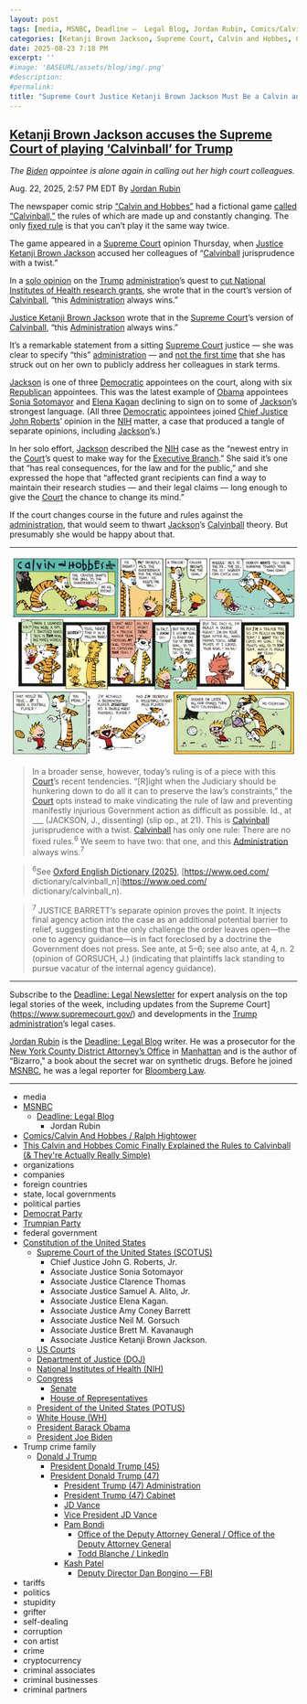 ```yaml
---
layout: post
tags: [media, MSNBC, Deadline –  Legal Blog, Jordan Rubin, Comics/Calvin And Hobbes / Ralph Hightower, This Calvin and Hobbes Comic Finally Explained the Rules to Calvinball (& They’re Actually Really Simple), organizations, companies, foreign countries, state local governments, political parties, Democrat Party, Trumpian Party, federal government, Constitution of the United States, Supreme Court of the United States (SCOTUS), Chief Justice John G. Roberts Jr., Associate Justice Sonia Sotomayor, Associate Justice Clarence Thomas, Associate Justice Samuel A. Alito Jr., Associate Justice Elena Kagan., Associate Justice Amy Coney Barrett, Associate Justice Neil M. Gorsuch, Associate Justice Brett M. Kavanaugh, Associate Justice Ketanji Brown Jackson., US Courts, Department of Justice (DOJ), National Institutes of Health (NIH), Congress, Senate, House of Representatives, President of the United States (POTUS), White House (WH), President Barack Obama, President Joe Biden, Trump crime family, Donald J Trump, President Donald Trump (45), President Donald Trump (47), President Trump (47) Administration, President Trump (47) Cabinet, JD Vance, Vice President JD Vance, Pam Bondi, Office of the Deputy Attorney General / Office of the Deputy Attorney General, Todd Blanche / LinkedIn, Kash Patel, Deputy Director Dan Bongino — FBI, tariffs, politics, stupidity, grifter, self-dealing, corruption, con artist, crime, cryptocurrency, criminal associates, criminal businesses, criminal partners]
categories: [Ketanji Brown Jackson, Supreme Court, Calvin and Hobbes, Calvinball]
date: 2025-08-23 7:18 PM
excerpt: ''
#image: 'BASEURL/assets/blog/img/.png'
#description:
#permalink:
title: "Supreme Court Justice Ketanji Brown Jackson Must Be a Calvin and Hobbes Fan. She Referenced Calvinball In an Opinion"
---
```



## [Ketanji Brown Jackson accuses the Supreme Court of playing ‘Calvinball’ for Trump](https://www.msnbc.com/deadline-white-house/deadline-legal-blog/ketanji-brown-jackson-supreme-court-trump-calvinball-rcna226523)

*The [Biden](https://bidenwhitehouse.archives.gov/) appointee is alone again in calling out her high court colleagues.*

Aug. 22, 2025, 2:57 PM EDT
By [Jordan Rubin](https://www.msnbc.com/author/jordan-rubin-ncpn1301611)

The newspaper comic strip [“Calvin and Hobbes”](https://ralphhightower.github.io/RalphHightower/RalphHightower/Comics/CalvinAndHobbes) had a fictional game [called “Calvinball,”](https://www.nytimes.com/2020/04/18/opinion/covid-sports.html) the rules of which are made up and constantly changing. The only [fixed rule](https://calvinandhobbes.fandom.com/wiki/Calvinball) is that you can’t play it the same way twice.

The game appeared in a [Supreme Court](https://www.msnbc.com/deadline-white-house/deadline-legal-blog/supreme-court-mississippi-social-media-law-children-netchoice-rcna222198) opinion Thursday, when [Justice](https://www.supremecourt.gov/) [Ketanji Brown Jackson](https://www.msnbc.com/deadline-white-house/deadline-legal-blog/justice-jackson-dissent-supreme-court-error-rcna124903) accused her colleagues of “[Calvinball](https://screenrant.com/calvin-and-hobbes-explained-calvinball/) jurisprudence with a twist.”

In a [solo opinion](https://www.supremecourt.gov/opinions/24pdf/25a103_kh7p.pdf#page=16) on the [Trump](https://www.donaldjtrump.com/) [administration](https://www.whitehouse.gov/administration/)’s quest to [cut National Institutes of Health research grants](https://www.msnbc.com/deadline-white-house/deadline-legal-blog/nih-research-grants-supreme-court-trump-rcna222451), she wrote that in the court’s version of [Calvinball](https://screenrant.com/calvin-and-hobbes-explained-calvinball/), “this [Administration](https://www.whitehouse.gov/administration/) always wins.”

[Justice Ketanji Brown Jackson](https://www.supremecourt.gov/) wrote that in the [Supreme Court](https://www.supremecourt.gov/)’s version of [Calvinball](https://screenrant.com/calvin-and-hobbes-explained-calvinball/), “this [Administration](https://www.whitehouse.gov/administration/) always wins.”

It’s a remarkable statement from a sitting [Supreme Court](https://www.supremecourt.gov/) justice — she was clear to specify “this” [administration](https://www.whitehouse.gov/administration/) — and [not the first time](https://www.msnbc.com/deadline-white-house/deadline-legal-blog/supreme-court-ketanji-brown-jackson-dissent-deadline-newsletter-rcna214180) that she has struck out on her own to publicly address her colleagues in stark terms.

[Jackson](https://www.supremecourt.gov/) is one of three [Democratic](https://www.democrats.org/) appointees on the court, along with six [Republican](https://www.gop.com/) appointees. This was the latest example of [Obama](https://obamawhitehouse.archives.gov/) appointees [Sonia Sotomayor](https://www.supremecourt.gov/) and [Elena Kagan](https://www.supremecourt.gov/) declining to sign on to some of [Jackson](https://www.supremecourt.gov/)’s strongest language. (All three [Democratic](https://www.democrats.org/) appointees joined [Chief Justice John Roberts](https://www.supremecourt.gov/)’ opinion in the [NIH](https://www.nih.gov/) matter, a case that produced a tangle of separate opinions, including [Jackson](https://www.supremecourt.gov/)’s.)

In her solo effort, [Jackson](https://www.supremecourt.gov/) described the [NIH](https://www.nih.gov/) case as the “newest entry in the [Court](https://www.supremecourt.gov/)’s quest to make way for the [Executive Branch](https://www.whitehouse.gov/).” She said it’s one that “has real consequences, for the law and for the public,” and she expressed the hope that “affected grant recipients can find a way to maintain their research studies — and their legal claims — long enough to give the [Court](https://www.supremecourt.gov/) the chance to change its mind.”

If the court changes course in the future and rules against the [administration](https://www.whitehouse.gov/administration/), that would seem to thwart [Jackson](https://www.supremecourt.gov/)’s [Calvinball](https://screenrant.com/calvin-and-hobbes-explained-calvinball/) theory. But presumably she would be happy about that.

----
![Calvin and Hobbes Playing Calvinball](assets/images/10-calvin-and-hobbes-calvinball-2.jpg)
> In a broader sense, however, today’s ruling is of a piece with this [Court](https://www.supremecourt.gov/)’s recent tendencies.  “[R]ight when the Judiciary should be hunkering down to do all it can to preserve the law’s constraints,” the [Court](https://www.supremecourt.gov/) opts instead to make vindicating the rule of law and preventing manifestly injurious Government action as difficult as possible. Id., at ___ (JACKSON, J., dissenting) (slip op., at 21).  This is [Calvinball](https://screenrant.com/calvin-and-hobbes-explained-calvinball/) jurisprudence with a twist. [Calvinball](https://screenrant.com/calvin-and-hobbes-explained-calvinball/) has only one rule: There are no fixed rules.<sup>6</sup>  We seem to have two: that one, and this [Administration](https://www.whitehouse.gov/administration/) always wins.<sup>7</sup>

> <sup>6</sup>See [Oxford English Dictionary (2025)](https://www.oed.com/), [https://www.oed.com/ dictionary/calvinball_n](https://www.oed.com/ dictionary/calvinball_n). 

> <sup>7</sup> JUSTICE BARRETT’s separate opinion proves the point.  It injects final agency action into the case as an additional potential barrier to relief, suggesting that the only challenge the order leaves open—the one to agency guidance—is in fact foreclosed by a doctrine the Government does not press.  See ante, at 5–6; see also ante, at 4, n. 2 (opinion of GORSUCH, J.) (indicating that plaintiffs lack standing to pursue vacatur of the internal agency guidance). 

----
Subscribe to the [Deadline: Legal Newsletter](https://link.msnbc.com/join/5ck/msnbc-deadlinelegal-signup-inline) for expert analysis on the top legal stories of the week, including updates from the Supreme Court](https://www.supremecourt.gov/) and developments in the [Trump](https://www.donaldjtrump.com/) [administration](https://www.whitehouse.gov/administration/)’s legal cases.

[Jordan Rubin](https://www.msnbc.com/author/jordan-rubin-ncpn1301611) is the [Deadline: Legal Blog](https://www.msnbc.com/deadline-white-house) writer. He was a prosecutor for the [New York County District Attorney’s Office](https://manhattanda.org/) in [Manhattan](https://manhattanda.org/) and is the author of “Bizarro," a book about the secret war on synthetic drugs. Before he joined [MSNBC](https://www.msnbc.com/), he was a legal reporter for [Bloomberg Law](https://pro.bloomberglaw.com/).

----
- media
- [MSNBC](https://www.msnbc.com/)
    - [Deadline: Legal Blog](https://www.msnbc.com/deadline-white-house)
        - Jordan Rubin
- [Comics/Calvin And Hobbes / Ralph Hightower](https://ralphhightower.github.io/RalphHightower/RalphHightower/Comics/CalvinAndHobbes)
- [This Calvin and Hobbes Comic Finally Explained the Rules to Calvinball (& They're Actually Really Simple)](https://screenrant.com/calvin-and-hobbes-explained-calvinball/)
- organizations 
- companies
- foreign countries 
- state, local governments
- political parties 
- [Democrat Party](https://www.democrats.org/)
- [Trumpian Party](https://www.gop.com/)
- federal government 
- [Constitution of the United States](https://constitution.congress.gov/)
    - [Supreme Court of the United States (SCOTUS)](https://www.supremecourt.gov/)
        - Chief Justice John G. Roberts, Jr.
        - Associate Justice Sonia Sotomayor
        - Associate Justice Clarence Thomas
        - Associate Justice Samuel A. Alito, Jr.
        - Associate Justice Elena Kagan.
        - Associate Justice Amy Coney Barrett
        - Associate Justice Neil M. Gorsuch
        - Associate Justice Brett M. Kavanaugh
        - Associate Justice Ketanji Brown Jackson.
    - [US Courts](https://www.uscourts.gov/)
    - [Department of Justice (DOJ)](https://www.justice.gov/)
    - [National Institutes of Health (NIH)](https://www.nih.gov/)
    - [Congress](https://www.congress.gov/)
        - [Senate](https://www.senate.gov/)
        - [House of Representatives](https://www.house.gov/)
    - [President of the United States (POTUS)](https://www.whitehouse.gov/)
    - [White House (WH)](https://www.whitehouse.gov/)
    - [President Barack Obama](https://obamawhitehouse.archives.gov/)
    - [President Joe Biden](https://bidenwhitehouse.archives.gov/)
- Trump crime family 
    - [Donald J Trump](https://www.donaldjtrump.com/)
        - [President Donald Trump (45)](https://trumpwhitehouse.archives.gov/)
        - [President Donald Trump (47)](https://www.whitehouse.gov/administration/donald-j-trump/)
            - [President Trump (47) Administration](https://www.whitehouse.gov/administration/)
            - [President Trump (47) Cabinet](https://www.whitehouse.gov/administration/the-cabinet/)
            - [JD Vance](https://www.linkedin.com/in/jd-vance-770a9047/)
            - [Vice President JD Vance](https://www.whitehouse.gov/administration/jd-vance/)
            - [Pam Bondi](https://www.justice.gov/ag/staff-profile/meet-attorney-general)
                - [Office of the Deputy Attorney General / Office of the Deputy Attorney General](https://www.justice.gov/dag)
                - [Todd Blanche / LinkedIn](https://www.linkedin.com/in/toddblanche/)
            - [Kash Patel](https://www.fbi.gov/about/leadership-and-structure/director-patel)
                - [Deputy Director Dan Bongino — FBI](https://www.fbi.gov/about/leadership-and-structure/deputy-director-dan-bongino)
- tariffs
- politics
- stupidity
- grifter
- self-dealing
- corruption
- con artist 
- crime
- cryptocurrency 
- criminal associates
- criminal businesses
- criminal partners
